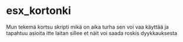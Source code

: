 # esx_kortonki

Mun tekemä kortsu skripti mikä on aika turha sen voi vaa käyttää ja tapahtuu asioita itte laitan sillee et näit voi saada roskis dyykkauksesta
